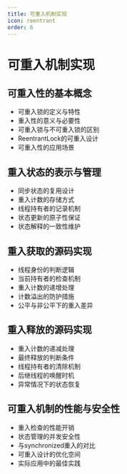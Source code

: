 ```yaml
---
title: 可重入机制实现
icon: reentrant
order: 6
---
```


# 可重入机制实现

## 可重入性的基本概念

- 可重入锁的定义与特性
- 重入性的意义与必要性
- 可重入锁与不可重入锁的区别
- ReentrantLock的可重入设计
- 可重入性的应用场景

## 重入状态的表示与管理

- 同步状态的复用设计
- 重入计数的存储方式
- 线程持有者的记录机制
- 状态更新的原子性保证
- 状态解释的一致性维护

## 重入获取的源码实现

- 线程身份的判断逻辑
- 当前持有者的检查机制
- 重入计数的递增处理
- 计数溢出的防护措施
- 公平与非公平下的重入差异

## 重入释放的源码实现

- 重入计数的递减处理
- 最终释放的判断条件
- 线程持有者的清除机制
- 后继线程的唤醒时机
- 异常情况下的状态恢复

## 可重入机制的性能与安全性

- 重入检查的性能开销
- 状态管理的并发安全性
- 与synchronized重入的对比
- 可重入设计的优化空间
- 实际应用中的最佳实践
